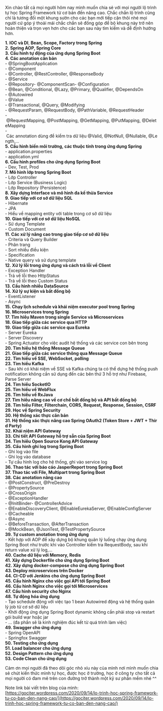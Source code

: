 Xin chào tất cả mọi người hôm nay mình muốn chia sẻ với mọi người lộ trình tự học Spring Framework từ cơ bản đến nâng cao. Chắc chắn lộ trình cũng chỉ là tương đối một khung sườn cho các bạn mới tiếp cận thôi nhé mọi người cứ góp ý thoải mái chắc chắn sẽ đống góp để bộ khung này trở nên hoàn thiện và trọn vẹn hơn cho các bạn sau này tìm kiếm và dễ định hướng hơn.

<strong>1. <strong>IOC và DI</strong></strong>, <strong>Bean, Scope, Factory trong Spring</strong><br><strong>2. Spring AOP, Spring Core</strong><br><strong>3. Cấu hình tự động của ứng dụng Spring Boot</strong><br><strong>4. Các anotation căn bản</strong><br>- @SpringBootApplication<br>- @Component<br>- @Controller, @RestController, @ResponseBody<br>- @Service<br>- @Repository- @ComponentScan- @Configuration<br>- @Bean, @Conditional, @Lazy, @Primary, @Qualifier, @DependsOn<br>- @Autowired<br>- @Value<br>- @Transactional, @Query, @Modifying<br>- @RequestParam, @RequestBody, @PathVariable, @RequestHeader<br>- @RequestMapping, @PostMapping, @GetMapping, @PutMapping, @DeleteMapping<br>- Các annotation dùng để kiểm tra dữ liệu @Valid, @NotNull, @Nullable, @Length,...<br><strong>5. Cấu hình biến môi trường, các thuộc tính trong ứng dụng Spring</strong><br>- application.properties<br>- application.yml<br><strong>6. Cấu hình profiles cho ứng dụng Spring Boot</strong><br>- Dev, Test, Prod<br><strong>7. Mô hình lớp trong Spring Boot</strong><br>- Lớp Controller<br>- Lớp Service (Business Logic)<br>- Lớp Repository (Persistence)<br><strong>8. Xây dựng Interface và mô hình đa kế thừa Service</strong><br><strong>9. Giao tiếp với cơ sở dữ liệu SQL</strong><br>- Hibernate<br>- JPA<br>- Hiểu về mapping entity với table trong cơ sở dữ liệu<br><strong>10. Giao tiếp với cơ sở dữ liệu NoSQL</strong><br>- Sử dụng Template<br>- Custom Document<br><strong>11. Các xử lý nâng cao trong giao tiếp cơ sở dữ liệu</strong><br>- Criteria và Query Builder<br>- Phân trang<br>- Sort nhiều điều kiện<br>- Specification<br>- Native query và sử dụng template
<br><strong>12. Xử lý lỗi trong ứng dụng và cách trả lỗi về Client</strong><br>- Exception Handler<br>- Trả về lỗi theo HttpStatus<br>- Trả về lỗi theo Custom Status<br><strong>13. Cấu hình nhiều DataSource</strong><br><strong>14. Xử lý sự kiện và bất đồng bộ</strong><br>- EventListener<br>- Async<br><strong>15. Chạy lịch schedule và khái niệm executor pool trong Spring</strong><br><strong>16. Microservices trong Spring</strong><br><strong>17. Tìm hiểu Maven trong single Service và Microservices</strong><br><strong>18. Giao tiếp giữa các service qua HTTP</strong><br><strong>19. Giao tiếp giữa các service qua Eureka</strong><br>- Server Eureka<br>- Server Discovery<br>- Spring Actuator cho việc audit hệ thống và các service con bên trong<br><strong>20. Tìm hiểu hệ thống Message Queue</strong><br><strong>21. Giao tiếp giữa các service thông qua Message Queue</strong><br><strong>22. Tìm hiểu về SSE, WebSocket, polling</strong><br><strong>23. Tìm hiểu Kafka</strong><br>- Sau khi có khái niệm về SSE và Kafka chúng ta có thể dựng hệ thống push notification không cần sử dụng đến các bên thứ 3 hỗ trợ như Firebase, Parse Server<br><strong>24. Tìm hiểu SocketIO</strong><br><strong>25. Tìm hiểu về WebFlux</strong><br><strong>26. Tìm hiểu về RxJava</strong><br><strong>27. Tìm hiểu nâng cao về cơ chế bất đồng bộ và API bất đồng bộ</strong><br><strong>28. Tìm hiểu Filter, Filterchain, CORS, Request, Response, Session, CSRF</strong><br><strong>29. Học về Spring Security</strong><br><strong>30. Hệ thống xác thực căn bản</strong><br><strong>31. Hệ thống xác thực nâng cao Spring OAuth2 (Token Store + JWT + Third Party)</strong><br><strong>32. Khái niệm API Gateway</strong><br><strong>33. Chi tiết API Gateway hỗ trợ sẵn của Spring Boot</strong><br><strong>34. Tìm hiểu Open Source Kong API Gateway</strong><br><strong>35. Cấu hình ghi log trong Spring Boot</strong><br>- Ghi log vào file<br>- Ghi log vào database<br>- Tự cấu hình log cho hệ thống, ghi vào service log<br><strong>36. Thao tác với báo cáo <strong>JasperReport</strong> trong Spring Boot</strong><br><strong>37. Thao tác với File, Multipart trong Spring Boot</strong><br><strong>38. Các anotation nâng cao</strong><br>- @PostConstruct, @PreDestroy<br>- @PropertySource<br>- @CrossOrigin<br>- @ExceptionHandler<br>- @InitBinder- @ControllerAdvice<br>- @EnableDiscoveryClient, @EnableEurekaServer, @EnableConfigServer<br>- @Cacheable<br>- @Async<br>- @BeforeTransaction, @AfterTransaction<br>- @MockBean, @JsonTest, @TestPropertySource<br><strong>39. Tự custom anotation</strong> <strong>trong ứng dụng</strong><br>- Kết hợp với AOP để xây dựng bộ khung quản lý luồng chạy ứng dụng Spring Boot như trước khi vào Controller kiểm tra RequestBody, sau khi return value xử lý log,...<br><strong>40. Cache dữ liệu với Memory, Redis</strong><br><strong>41. Xây dựng Dockerfile cho ứng dụng Spring Boot</strong><br><strong>42. Xây dựng docker-compose cho ứng dụng Spring Boot</strong><br><strong>43. Deploy microservices trên Docker</strong><br><strong>44. CI-CD với Jenkins cho ứng dụng Spring Boot</strong><br><strong>45. Cấu hình Nginx cho việc gọi API tới Spring Boot</strong><br><strong>46. Cấu hình Nginx cho việc gọi tới Microservices</strong><br><strong>47. Cấu hình security cho Nginx</strong><br><strong>48. Tự động hóa ứng dụng</strong><br>- Tạo schedule động với việc tạo 1 bean Autowired động và hệ thống quản lý job từ cơ sở dữ liệu<br>- Khởi động ứng dụng Spring Boot dynamic không cần phải stop và restart gói build war hoặc jar<br>- ... (đa phần sẽ là kinh nghiệm đúc kết từ quá trình làm việc)<br><strong>49. Swagger cho ứng dụng</strong><br>- Spring OpenAPI<br>- Springfox Swagger<br><strong>50. Testing cho ứng dụng</strong><br><strong>51. Load balancer cho ứng dụng</strong><br><strong>52. Design Pattern cho ứng dụng</strong><br><strong>53. Code Clean cho ứng dụng</strong>

<p class="has-text-align-justify">Cảm ơn mọi người đã theo dõi góc nhỏ xíu này của mình nơi mình muốn chia sẻ chút kiến thức mình tự học, được học ở trường, học ở công ty cho tất cả mọi người có đam mê trên con đường trở thành một kỹ sư phần mềm nhé ^^ </p>

Note link bài viết trên blog của mình: [https://gociter.wordpress.com/2020/09/14/lo-trinh-hoc-spring-framework-tu-co-ban-den-nang-cao/](https://gociter.wordpress.com/2020/09/14/lo-trinh-hoc-spring-framework-tu-co-ban-den-nang-cao/)